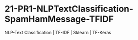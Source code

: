 # 21-PR1-NLPTextClassification-SpamHamMessage-TFIDF
NLP-Text Classification | TF-IDF | Sklearn | TF-Keras
